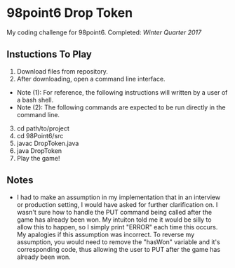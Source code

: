 # 98point6 Drop Token
My coding challenge for 98point6.
Completed: *Winter Quarter 2017*

## Instuctions To Play
1. Download files from repository.
2. After downloading, open a command line interface.
  - Note (1): For reference, the following instructions will written by a user of a bash shell.
  - Note (2): The following commands are expected to be run directly in the command line.
3. cd path/to/project
4. cd 98Point6/src
5. javac DropToken.java
6. java DropToken
7. Play the game!

## Notes 
- I had to make an assumption in my implementation that in an interview or production setting, I would have asked for further clarification on. I wasn't sure how to handle the PUT command being called after the game has already been won. My intuiton told me it would be silly to allow this to happen, so I simply print "ERROR" each time this occurs. My apalogies if this assumption was incorrect. To reverse my assumption, you would need to remove the "hasWon" variable and it's corresponding code, thus allowing the user to PUT after the game has already been won.
